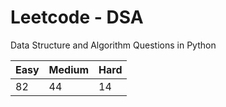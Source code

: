 # Leetcode - DSA

Data Structure and Algorithm Questions in Python

| Easy   |  Medium  | Hard |
|--------|----------|------|
|   82   |    44    |  14  |
